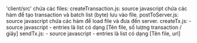 'client/src' chứa các files:
createTransaction.js: source javascript chứa các hàm để tạo transaction và batch list (byte) lưu vào file.
postToServer.js: source javascript chứa các hàm để  load file và đưa đến server.
createTx.js:
    - source javascript
    - entries là list có dạng [Tên file, số  lượng transaction / giây]
sendTx.js:
    - source javascript
    - entries là list có dạng [Tên file, url]